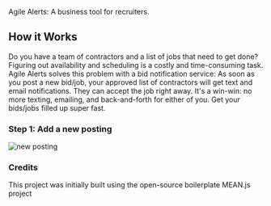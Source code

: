 

Agile Alerts: A business tool for recruiters. 

## How it Works
Do you have a team of contractors and a list of jobs that need to get done?
Figuring out availability and scheduling is a costly and time-consuming task. 
Agile Alerts solves this problem with a bid notification service:
As soon as you post a new bid/job, your approved list of contractors will get text and email notifications. They can accept the job right away. 
It's a win-win: no more texting, emailing, and back-and-forth for either of you. Get your bids/jobs filled up super fast. 

### Step 1: Add a new posting
![new posting](https://i.imgur.com/oWRJcux.png)

### Credits
This project was initially built using the open-source boilerplate MEAN.js project
